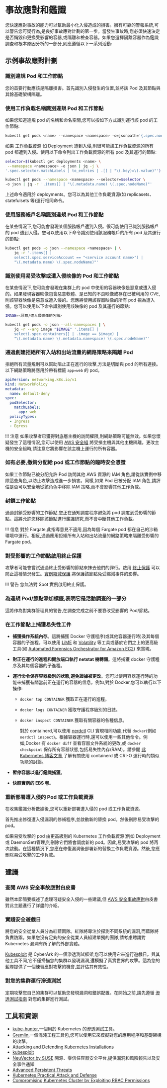# 事故應對和鑑識

您快速應對事故的能力可以幫助最小化入侵造成的損害。擁有可靠的警報系統,可以警告您可疑行為,是良好事故應對計劃的第一步。當發生事故時,您必須快速決定是否銷毀和更換受影響的容器,或隔離和檢查容器。如果您選擇隔離容器作為鑑識調查和根本原因分析的一部分,則應遵循以下一系列活動:

## 示例事故應對計劃

### 識別違規 Pod 和工作節點

您的首要行動應該是隔離損害。首先識別入侵發生的位置,並將該 Pod 及其節點與其餘基礎架構隔離。

### 使用工作負載名稱識別違規 Pod 和工作節點

如果您知道違規 pod 的名稱和命名空間,您可以按如下方式識別運行該 pod 的工作節點:

```bash
kubectl get pods <name> --namespace <namespace> -o=jsonpath='{.spec.nodeName}{"\n"}'   
```

如果 [工作負載資源](https://kubernetes.io/docs/concepts/workloads/controllers/) 如 Deployment 遭到入侵,則很可能該工作負載資源的所有 pod 都遭到入侵。使用以下命令列出工作負載資源的所有 pod 及其運行的節點:

```bash
selector=$(kubectl get deployments <name> \
 --namespace <namespace> -o json | jq -j \
'.spec.selector.matchLabels | to_entries | .[] | "\(.key)=\(.value)"')

kubectl get pods --namespace <namespace> --selector=$selector \
-o json | jq -r '.items[] | "\(.metadata.name) \(.spec.nodeName)"'
```

上述命令適用於 deployments。您可以為其他工作負載資源(如 replicasets、statefulsets 等)運行相同命令。

### 使用服務帳戶名稱識別違規 Pod 和工作節點

在某些情況下,您可能會發現某個服務帳戶遭到入侵。很可能使用已識別服務帳戶的 pod 遭到入侵。您可以使用以下命令識別使用該服務帳戶的所有 pod 及其運行的節點:

```bash
kubectl get pods -o json --namespace <namespace> | \
    jq -r '.items[] |
    select(.spec.serviceAccount == "<service account name>") |
    "\(.metadata.name) \(.spec.nodeName)"'
```

### 識別使用易受攻擊或遭入侵映像的 Pod 和工作節點

在某些情況下,您可能會發現在集群上的 pod 中使用的容器映像是惡意或遭入侵的。如果發現容器映像包含惡意軟體、是已知的不良映像或存在已被利用的 CVE,則該容器映像是惡意或遭入侵的。您應將使用該容器映像的所有 pod 視為遭入侵。您可以使用以下命令識別使用該映像的 pod 及其運行的節點:

```bash
IMAGE=<惡意/遭入侵映像的名稱>

kubectl get pods -o json --all-namespaces | \
    jq -r --arg image "$IMAGE" '.items[] | 
    select(.spec.containers[] | .image == $image) | 
    "\(.metadata.name) \(.metadata.namespace) \(.spec.nodeName)"'
```

### 通過創建拒絕所有入站和出站流量的網路策略來隔離 Pod

拒絕所有流量規則可以幫助阻止正在進行的攻擊,方法是切斷與 pod 的所有連接。以下網路策略將應用於帶有標籤 `app=web` 的 pod。

```yaml
apiVersion: networking.k8s.io/v1
kind: NetworkPolicy
metadata:
  name: default-deny
spec:
  podSelector:
    matchLabels: 
      app: web
  policyTypes:
  - Ingress
  - Egress
```

!!! 注意
    如果攻擊者已獲得對底層主機的訪問權限,則網路策略可能無效。如果您懷疑發生了這種情況,您可以使用 [AWS 安全組](https://docs.aws.amazon.com/vpc/latest/userguide/VPC_SecurityGroups.html) 將受損主機與其他主機隔離。更改主機的安全組時,請注意它將影響在該主機上運行的所有容器。  

### 如有必要,撤銷分配給 pod 或工作節點的臨時安全憑證

如果工作節點已被分配允許 Pod 訪問其他 AWS 資源的 IAM 角色,請從該實例中移除這些角色,以防止攻擊造成進一步損害。同樣,如果 Pod 已被分配 IAM 角色,請評估是否可以安全地從該角色中移除 IAM 策略,而不會影響其他工作負載。

### 封鎖工作節點

通過封鎖受影響的工作節點,您正在通知調度程序避免將 pod 調度到受影響的節點。這將允許您移除該節點進行鑑識研究,而不會中斷其他工作負載。

!!! 信息
    對於 Fargate,此指導意見不適用,因為每個 Fargate pod 都在自己的沙箱環境中運行。相反,通過應用拒絕所有入站和出站流量的網路策略來隔離受影響的 Fargate pod。

### 對受影響的工作節點啟用終止保護

攻擊者可能會嘗試通過終止受影響的節點來抹去他們的罪行。啟用 [終止保護](https://docs.aws.amazon.com/AWSEC2/latest/UserGuide/terminating-instances.html#Using_ChangingDisableAPITermination) 可以防止這種情況發生。[實例縮減保護](https://docs.aws.amazon.com/autoscaling/ec2/userguide/as-instance-termination.html#instance-protection) 將保護該節點免受縮減事件的影響。

!!! 警告
    您無法對 Spot 實例啟用終止保護。

### 為違規 Pod/節點添加標籤,表明它是活動調查的一部分

這將作為對集群管理員的警告,在調查完成之前不要篡改受影響的 Pod/節點。

### 在工作節點上捕獲易失性工件

- **捕獲操作系統內存**。這將捕獲 Docker 守護程序(或其他容器運行時)及其每個容器的子進程。可以使用 [LiME](https://github.com/504ensicsLabs/LiME) 和 [Volatility](https://www.volatilityfoundation.org/) 等工具或基於它們之上的更高級工具(如 [Automated Forensics Orchestrator for Amazon EC2](https://aws.amazon.com/solutions/implementations/automated-forensics-orchestrator-for-amazon-ec2/)) 來實現。
- **對正在運行的進程和開放端口執行 netstat 樹轉儲**。這將捕獲 docker 守護程序及其每個容器的子進程。
- **運行命令保存容器級別的狀態,避免證據被更改**。您可以使用容器運行時的功能來捕獲有關當前正在運行的容器的信息。例如,對於 Docker,您可以執行以下操作:
  - `docker top CONTAINER` 獲取正在運行的進程。
  - `docker logs CONTAINER` 獲取守護程序級別的日誌。
  - `docker inspect CONTAINER` 獲取有關容器的各種信息。

    對於 containerd,可以使用 [nerdctl](https://github.com/containerd/nerdctl) CLI 實現相同功能,代替 `docker`(例如 `nerdctl inspect`)。根據容器運行時,還可以使用一些其他命令。例如,Docker 有 `docker diff` 查看容器文件系統的更改,或 `docker checkpoint` 保存所有容器狀態,包括易失性內存(RAM)。請參閱 [此 Kubernetes 博客文章](https://kubernetes.io/blog/2022/12/05/forensic-container-checkpointing-alpha/),了解有關使用 containerd 或 CRI-O 運行時的類似功能的討論。

- **暫停容器以進行鑑識捕獲**。
- **快照實例的 EBS 卷**。

### 重新部署遭入侵的 Pod 或工作負載資源

在收集鑑識分析數據後,您可以重新部署遭入侵的 pod 或工作負載資源。

首先推出修復遭入侵漏洞的修補程序,並啟動新的替換 pod。然後刪除易受攻擊的 pod。

如果易受攻擊的 pod 由更高級別的 Kubernetes 工作負載資源(例如 Deployment 或 DaemonSet)管理,則刪除它們將會調度新的 pod。因此,易受攻擊的 pod 將再次啟動。在這種情況下,您應在修復漏洞後部署新的替換工作負載資源。然後,您應刪除易受攻擊的工作負載。

## 建議

### 查閱 AWS 安全事故應對白皮書

雖然本節簡要概述了處理可疑安全入侵的一些建議,但 [AWS 安全事故應對](https://docs.aws.amazon.com/whitepapers/latest/aws-security-incident-response-guide/welcome.html)白皮書對此主題進行了詳盡的介紹。

### 實踐安全遊戲日

將您的安全從業人員分為紅藍兩隊。紅隊將專注於探測不同系統的漏洞,而藍隊將負責防禦。如果您沒有足夠的安全從業人員組建單獨的團隊,請考慮聘請對 Kubernetes 漏洞有所了解的外部實體。

[Kubesploit](https://github.com/cyberark/kubesploit) 是 CyberArk 的一個滲透測試框架,您可以使用它來進行遊戲日。與其他工具不同,它不僅掃描您的集群以發現漏洞,還模擬了真實世界的攻擊。這為您的藍隊提供了一個練習應對攻擊的機會,並評估其有效性。

### 對您的集群運行滲透測試

定期攻擊您自己的集群可以幫助您發現漏洞和錯誤配置。在開始之前,請先遵循 [滲透測試指南](https://aws.amazon.com/security/penetration-testing/) 對您的集群進行測試。

## 工具和資源

- [kube-hunter](https://github.com/aquasecurity/kube-hunter),一個用於 Kubernetes 的滲透測試工具。
- [Gremlin](https://www.gremlin.com/product/#kubernetes),一個混沌工程工具包,您可以使用它來模擬對您的應用程序和基礎架構的攻擊。
- [Attacking and Defending Kubernetes Installations](https://github.com/kubernetes/sig-security/blob/main/sig-security-external-audit/security-audit-2019/findings/AtredisPartners_Attacking_Kubernetes-v1.0.pdf)
- [kubesploit](https://www.cyberark.com/resources/threat-research-blog/kubesploit-a-new-offensive-tool-for-testing-containerized-environments)
- [NeuVector by SUSE](https://www.suse.com/neuvector/) 開源、零信任容器安全平台,提供漏洞和風險報告以及安全事件通知
- [Advanced Persistent Threats](https://www.youtube.com/watch?v=CH7S5rE3j8w)
- [Kubernetes Practical Attack and Defense](https://www.youtube.com/watch?v=LtCx3zZpOfs)
- [Compromising Kubernetes Cluster by Exploiting RBAC Permissions](https://www.youtube.com/watch?v=1LMo0CftVC4)